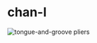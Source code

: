 # chan-l

![tongue-and-groove pliers](https://raw.github.com/christopherbalz/chan-l/master/images/Multiple_pliers-small.jpg)
